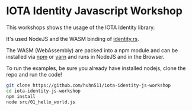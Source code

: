 # IOTA Identity Javascript Workshop

This workshops shows the usage of the IOTA Identity library.

It's used NodeJS and the WASM binding of [identity.rs](https://github.com/iotaledger/identity.rs).

The WASM (WebAssembly) are packed into a npm module and can be installed via [npm](https://www.npmjs.com/) or [yarn](https://yarnpkg.com/) and runs in NodeJS and in the Browser.


To run the examples, be sure you already have installed nodejs, clone the repo and run the code!
```bash
git clone https://github.com/huhn511/iota-identity-js-workshop
cd iota-identity-js-workshop
npm install
node src/01_hello_world.js
```